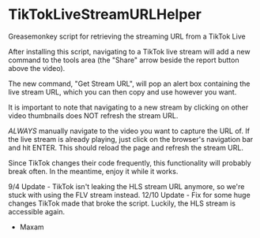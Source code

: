 # TikTokLiveStreamURLHelper
Greasemonkey script for retrieving the streaming URL from a TikTok Live

After installing this script, navigating to a TikTok live stream will add a new command to the 
tools area (the "Share" arrow beside the report button above the video).

The new command, "Get Stream URL", will pop an alert box containing the live stream URL, which you can then
copy and use however you want.

It is important to note that navigating to a new stream by clicking on other video thumbnails
does NOT refresh the stream URL.

*ALWAYS* manually navigate to the video you want to capture the URL of. If the live stream is already playing,
just click on the browser's navigation bar and hit ENTER. This should reload the page and refresh the stream URL.

Since TikTok changes their code frequently, this functionality will probably break often. In the meantime, 
enjoy it while it works.

9/4 Update - TikTok isn't leaking the HLS stream URL anymore, so we're stuck with using the FLV stream instead.
12/10 Update - Fix for some huge changes TikTok made that broke the script. Luckily, the HLS stream is accessible again. 

- Maxam

